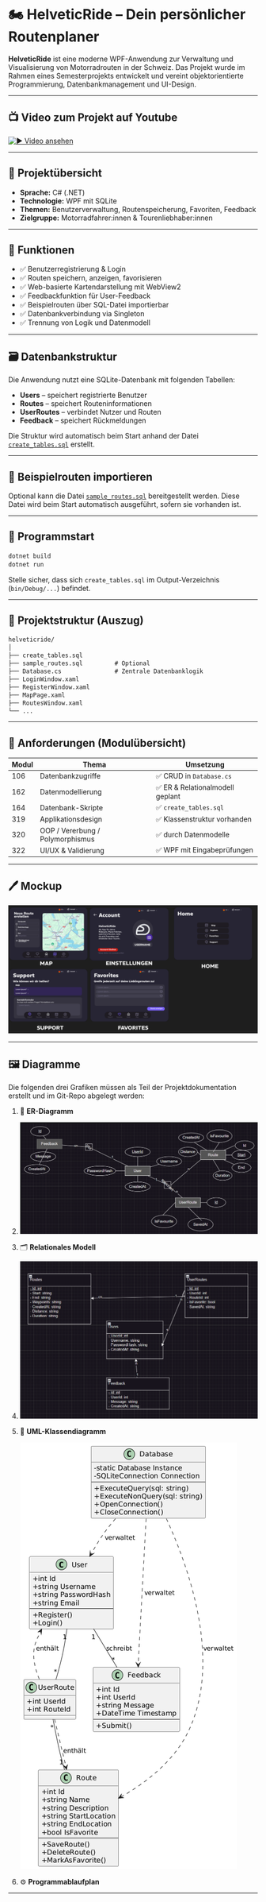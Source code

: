 # 🏍️ HelveticRide – Dein persönlicher Routenplaner

**HelveticRide** ist eine moderne WPF-Anwendung zur Verwaltung und Visualisierung von Motorradrouten in der Schweiz. Das Projekt wurde im Rahmen eines Semesterprojekts entwickelt und vereint objektorientierte Programmierung, Datenbankmanagement und UI-Design.

---

## 📺 Video zum Projekt auf Youtube 

[![▶️ Video ansehen](https://img.youtube.com/vi/a01sl-0EDG8/0.jpg)](https://youtu.be/a01sl-0EDG8)

---

## 📌 Projektübersicht

- **Sprache:** C# (.NET)
- **Technologie:** WPF mit SQLite
- **Themen:** Benutzerverwaltung, Routenspeicherung, Favoriten, Feedback
- **Zielgruppe:** Motorradfahrer:innen & Tourenliebhaber:innen

---

## 🔧 Funktionen

- ✅ Benutzerregistrierung & Login
- ✅ Routen speichern, anzeigen, favorisieren
- ✅ Web-basierte Kartendarstellung mit WebView2
- ✅ Feedbackfunktion für User-Feedback
- ✅ Beispielrouten über SQL-Datei importierbar
- ✅ Datenbankverbindung via Singleton
- ✅ Trennung von Logik und Datenmodell

---

## 🗃️ Datenbankstruktur

Die Anwendung nutzt eine SQLite-Datenbank mit folgenden Tabellen:

- **Users** – speichert registrierte Benutzer
- **Routes** – speichert Routeninformationen
- **UserRoutes** – verbindet Nutzer und Routen
- **Feedback** – speichert Rückmeldungen

Die Struktur wird automatisch beim Start anhand der Datei [`create_tables.sql`](create_tables.sql) erstellt.

---

## 🧪 Beispielrouten importieren

Optional kann die Datei [`sample_routes.sql`](sample_routes.sql) bereitgestellt werden. Diese Datei wird beim Start automatisch ausgeführt, sofern sie vorhanden ist.

---

## 🧭 Programmstart

```bash
dotnet build
dotnet run
```

Stelle sicher, dass sich `create_tables.sql` im Output-Verzeichnis (`bin/Debug/...`) befindet.

---

## 📁 Projektstruktur (Auszug)

```
helveticride/
│
├── create_tables.sql
├── sample_routes.sql         # Optional
├── Database.cs               # Zentrale Datenbanklogik
├── LoginWindow.xaml
├── RegisterWindow.xaml
├── MapPage.xaml
├── RoutesWindow.xaml
└── ...
```

---

## 📜 Anforderungen (Modulübersicht)

| Modul | Thema                                | Umsetzung                   |
|--------|--------------------------------------|-----------------------------|
| 106    | Datenbankzugriffe                   | ✅ CRUD in `Database.cs`    |
| 162    | Datenmodellierung                   | ✅ ER & Relationalmodell geplant |
| 164    | Datenbank-Skripte                   | ✅ `create_tables.sql`      |
| 319    | Applikationsdesign                  | ✅ Klassenstruktur vorhanden|
| 320    | OOP / Vererbung / Polymorphismus    | ✅ durch Datenmodelle       |
| 322    | UI/UX & Validierung                 | ✅ WPF mit Eingabeprüfungen |

---

## 🖊️ Mockup

![Mockup](./images/HelveticRide-Mockup.png)

---
## 🖼️ Diagramme

Die folgenden drei Grafiken müssen als Teil der Projektdokumentation erstellt und im Git-Repo abgelegt werden:

1. 🧩 **ER-Diagramm**
2. 
   ![ER-Modell](./images/ER-Modell.png)
 
   

3. 🗂️ **Relationales Modell**
4. 
   ![Relationales Modell](./images/RelationalesModell.png)

  
5. 📐 **UML-Klassendiagramm**
   
   ![UML Diagramm](./images/UML-HelveticRide.png)


6. ⚙️ **Programmablaufplan**

   
---
